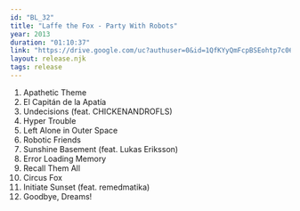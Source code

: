 ```yaml
---
id: "BL_32"
title: "Laffe the Fox - Party With Robots"
year: 2013
duration: "01:10:37"
link: "https://drive.google.com/uc?authuser=0&id=1QfKYyQmFcpBSEohtp7c06mhwY7aWtRD-&export=download"
layout: release.njk
tags: release
---
```


01. Apathetic Theme
02. El Capitán de la Apatía
03. Undecisions (feat. CHICKENANDROFLS)
04. Hyper Trouble
05. Left Alone in Outer Space
06. Robotic Friends
07. Sunshine Basement (feat. Lukas Eriksson)
08. Error Loading Memory
09. Recall Them All
10. Circus Fox
11. Initiate Sunset (feat. remedmatika)
12. Goodbye, Dreams!
